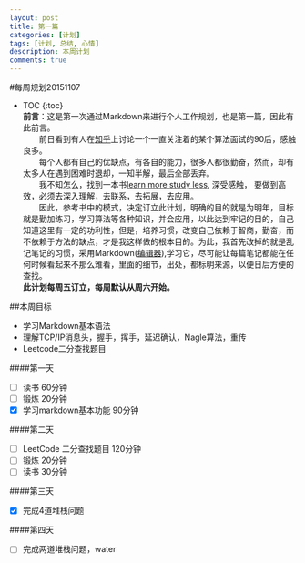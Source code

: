 ```yaml
---
layout: post
title: 第一篇
categories: [计划]
tags: [计划, 总结, 心情]
description: 本周计划
comments: true
---
```

#每周规划20151107
* TOC
{:toc}   
**前言**：这是第一次通过Markdown来进行个人工作规划，也是第一篇，因此有此前言。  
　　前日看到有人在[知乎][1]上讨论一个一直关注着的某个算法面试的90后，感触良多。  
　　每个人都有自己的优缺点，有各自的能力，很多人都很勤奋，然而，却有太多人在遇到困难时退却，一知半解，最后全部丢弃。  
　　我不知怎么，找到一本书[learn more study less][2], 深受感触， 要做到高效，必须去深入理解，去联系，去拓展，去应用。  
　　因此，参考书中的模式，决定订立此计划，明确的目的就是为明年，目标就是勤加练习，学习算法等各种知识，并会应用，以此达到牢记的目的，自己知道这里有一定的功利性，但是，培养习惯，改变自己依赖于智商，勤奋，而不依赖于方法的缺点，才是我这样做的根本目的。为此，我首先改掉的就是乱记笔记的习惯，采用Markdown([编辑器][3]),学习它，尽可能让每篇笔记都能在任何时候看起来不那么难看，里面的细节，出处，都标明来源，以便日后方便的查找。  
**此计划每周五订立，每周默认从周六开始。**

##本周目标
* 学习Markdown基本语法
* 理解TCP/IP消息头，握手，挥手，延迟确认，Nagle算法，重传
* Leetcode二分查找题目  

####第一天
- [ ] 读书 60分钟
- [ ] 锻炼 20分钟
- [x] 学习markdown基本功能 90分钟

####第二天
- [ ] LeetCode 二分查找题目 120分钟
- [ ] 锻炼 20分钟
- [ ] 读书 30分钟

####第三天
- [x] 完成4道堆栈问题

####第四天
- [ ] 完成两道堆栈问题，water

[1]:http://www.zhihu.com/question/24957182
[2]:http://book.douban.com/subject/25783654
[3]:http://pad.haroopress.com/user.html
